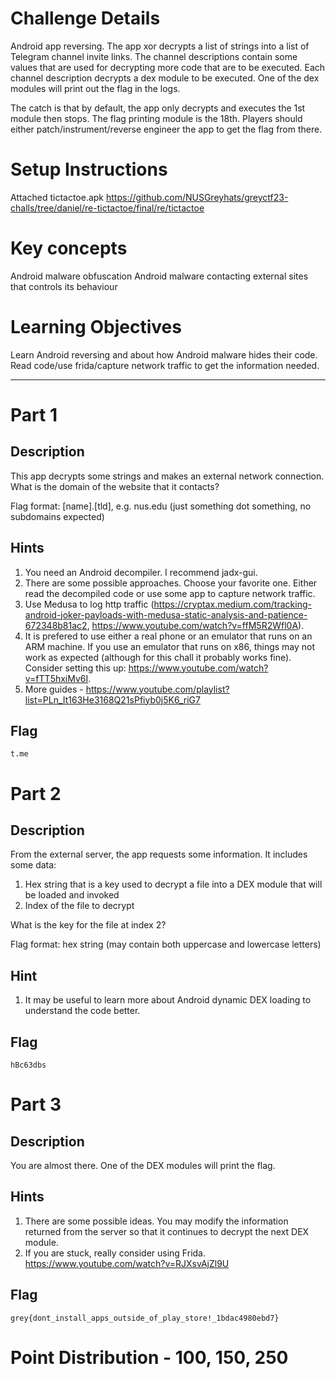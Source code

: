 # Challenge Details

Android app reversing. The app xor decrypts a list of strings into a list of Telegram channel invite links. The channel descriptions contain some values that are used for decrypting more code that are to be executed. Each channel description decrypts a dex module to be executed. One of the dex modules will print out the flag in the logs.

The catch is that by default, the app only decrypts and executes the 1st module then stops. The flag printing module is the 18th. Players should either patch/instrument/reverse engineer the app to get the flag from there.

# Setup Instructions

Attached tictactoe.apk
https://github.com/NUSGreyhats/greyctf23-challs/tree/daniel/re-tictactoe/final/re/tictactoe

# Key concepts

Android malware obfuscation
Android malware contacting external sites that controls its behaviour

# Learning Objectives

Learn Android reversing and about how Android malware hides their code.
Read code/use frida/capture network traffic to get the information needed.

---

# Part 1

## Description

This app decrypts some strings and makes an external network connection. What is the domain of the website that it contacts?

Flag format: [name].[tld], e.g. nus.edu (just something dot something, no subdomains expected)

## Hints

1. You need an Android decompiler. I recommend jadx-gui.
2. There are some possible approaches. Choose your favorite one. Either read the decompiled code or use some app to capture network traffic.
3. Use Medusa to log http traffic (https://cryptax.medium.com/tracking-android-joker-payloads-with-medusa-static-analysis-and-patience-672348b81ac2, https://www.youtube.com/watch?v=ffM5R2Wfl0A).
4. It is prefered to use either a real phone or an emulator that runs on an ARM machine. If you use an emulator that runs on x86, things may not work as expected (although for this chall it probably works fine). Consider setting this up: https://www.youtube.com/watch?v=fTT5hxiMv6I.
5. More guides - https://www.youtube.com/playlist?list=PLn_It163He3168Q21sPfiyb0j5K6_riG7

## Flag

`t.me`

# Part 2

## Description

From the external server, the app requests some information. It includes some data:
1. Hex string that is a key used to decrypt a file into a DEX module that will be loaded and invoked
2. Index of the file to decrypt

What is the key for the file at index 2?

Flag format: hex string (may contain both uppercase and lowercase letters)

## Hint

1. It may be useful to learn more about Android dynamic DEX loading to understand the code better.

## Flag

`hBc63dbs`

# Part 3

## Description

You are almost there. One of the DEX modules will print the flag.

## Hints

1. There are some possible ideas. You may modify the information returned from the server so that it continues to decrypt the next DEX module.
2. If you are stuck, really consider using Frida. https://www.youtube.com/watch?v=RJXsvAjZl9U


## Flag

`grey{dont_install_apps_outside_of_play_store!_1bdac4980ebd7}`

# Point Distribution - 100, 150, 250

